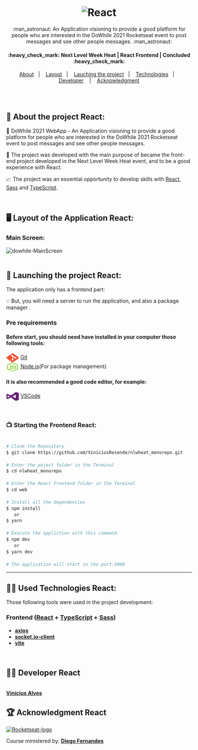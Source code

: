 <h1 align="center">
  <img alt="React" src="https://cdn.jsdelivr.net/gh/devicons/devicon/icons/react/react-original-wordmark.svg" height="150px" />
</h1>
<p align= "center">:man_astronaut: An Application visioning to provide a good platform for people who are interested in the DoWhile 2021 Rocketseat event to post messages and see other people messages. :man_astronaut:</p>

<h4 align="center"> 
	:heavy_check_mark: Next Level Week Heat | React Frontend | Concluded :heavy_check_mark:
</h4>

<p align="center">
  <a href="#mag_right-about-the-project-react">About</a>&nbsp;&nbsp;&nbsp;|&nbsp;&nbsp;&nbsp;
  <a href="#desktop_computer-layout-of-the-application-react">Layout</a>&nbsp;&nbsp;&nbsp;|&nbsp;&nbsp;&nbsp;
  <a href="#rocket-launching-the-project-react">Lauching the project</a>&nbsp;&nbsp;&nbsp;|&nbsp;&nbsp;&nbsp;
  <a href="#man_technologist-used-technologies-react">Technologies</a>&nbsp;&nbsp;&nbsp;|&nbsp;&nbsp;&nbsp;
  <a href="#raising_hand_man-developer-react">Developer</a> &nbsp;&nbsp;&nbsp;|&nbsp;&nbsp;&nbsp;
  <a href="#trophy-acknowledgment-react">Acknowledgment</a> 
</p>

</br>
</br>

## :mag_right: About the project React:

:mag_right:  DoWhile 2021 WebApp - An Application visioning to provide a good platform for people who are interested in the DoWhile 2021 Rocketseat event to post messages and see other people messages.

:rocket: The project was developed with the main purpose of became the front-end project developed in the Next Level Week Heat event, and to be a good experience with React.

:chart_with_upwards_trend: The project was an essential opportunity to develop skills with [React](https://reactjs.org/), [Sass](https://sass-lang.com/) and [TypeScript](https://www.typescriptlang.org/).  

</br>

## :desktop_computer: Layout of the Application React:
 
### Main Screen:
 <img alt="dowhile-MainScreen" src="https://res.cloudinary.com/viniciusalvesdefaria/image/upload/v1635010926/NLW4/DoWhileReact_fxlqhw.gif">
 
 
</br>
</br>

## :rocket: Launching the project React:

The application only has a frontend part:

:bulb: But, you will need a server to run the application, and also a package manager .

### Pre requirements
#### Before start, you should need have installed in your computer those following tools:
<img align="center" alt="GIT" height="25" width="35" src="https://raw.githubusercontent.com/devicons/devicon/master/icons/git/git-original.svg" style="max-width:100%;">  [Git](https://git-scm.com)</img>
</br>
<img align="center" alt="NodeJS" height="25" width="35" src="https://raw.githubusercontent.com/devicons/devicon/master/icons/nodejs/nodejs-original.svg" style="max-width:100%;"> [Node.js](https://nodejs.org/en/)(For package management)</img>
</br>

#### It is also recommended a good code editor, for example: 
<img align="center" alt="VisualStudioCode" height="25" width="35" src="https://raw.githubusercontent.com/devicons/devicon/master/icons/visualstudio/visualstudio-plain.svg" style="max-width:100%;"> [VSCode](https://code.visualstudio.com/)</img>

</br>
 
### :tv: Starting the Frontend React:
 
 ```bash 
 
 # Clone the Repository
 $ git clone https://github.com/ViniciusResende/nlwheat_monorepo.git
 
 # Enter the poject folder in the Terminal
 $ cd nlwheat_monorepo
 
 # Enter the React Frontend folder in the Terminal
 $ cd web
 
 # Install all the dependencies
 $ npm install
    or
 $ yarn
 
 # Execute the appliction with this command
 $ npm dev
    or
 $ yarn dev
 
 # The application will start in the port:3000
 
 ```
 
 ---
 
## :man_technologist: Used Technologies React:

Those following tools were used in the project development:

### **Frontend**  ([React](https://reactjs.org/) + [TypeScript](https://www.typescriptlang.org/) + [Sass](https://sass-lang.com/))


-   **[axios](https://www.npmjs.com/package/axios)**
-   **[socket.io-client](https://socket.io/docs/v4/client-api/)**
-   **[vite](https://vitejs.dev/)**

</br>

## :raising_hand_man: Developer React

<a href="https://github.com/ViniciusResende">
 	<img src="https://res.cloudinary.com/viniciusalvesdefaria/image/upload/v1613257612/foto_perfil_rounded_mv1cpi.png" width="100px;" alt=""/>
 <br />
 	<b>Vinícius Alves</b></a> <a href="https://github.com/ViniciusResende" title="Vinícius Alves"></a>
 <br />
 
## :trophy: Acknowledgment React

<a href="https://rocketseat.com.br/">
 	<img src="https://pbs.twimg.com/profile_images/1291682473592659968/sEorc6oh.jpg" width="100px;" alt="Rocketseat-logo"/>
 </a> 
 <br />
 	<p>Course ministered by: <a href="https://github.com/diego3g"><b>Diego Fernandes</b></a></p>
 <br />
